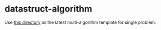 # datastruct-algorithm

Use [this directory](https://github.com/lukeZhangMengxi/datastruct-algorithm/tree/master/patterns/sliding_window/k_average) as the latest multi-algorithm template for single problem.
